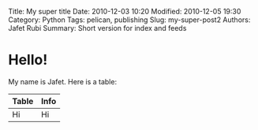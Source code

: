 Title: My super title 
Date: 2010-12-03 10:20 
Modified: 2010-12-05 19:30 
Category: Python 
Tags: pelican, publishing 
Slug: my-super-post2
Authors: Jafet Rubi 
Summary: Short version for index and feeds

# Hello!
My name is Jafet. Here is a table: 

| Table | Info |
|---|---|
| Hi | Hi |
